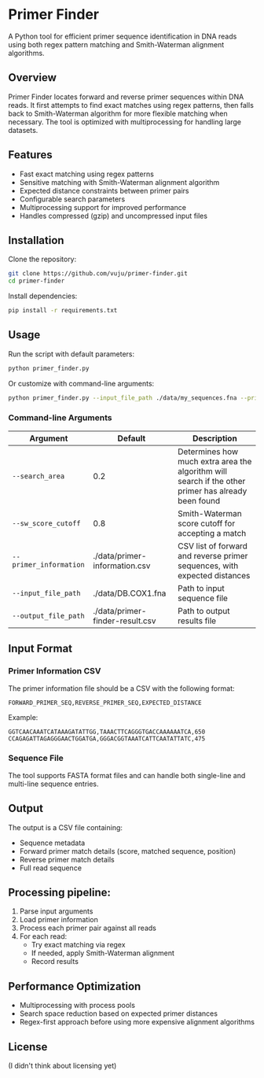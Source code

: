 # Primer Finder

A Python tool for efficient primer sequence identification in DNA reads using both regex pattern matching and Smith-Waterman alignment algorithms.

## Overview

Primer Finder locates forward and reverse primer sequences within DNA reads. It first attempts to find exact matches using regex patterns, then falls back to Smith-Waterman algorithm for more flexible matching when necessary. The tool is optimized with multiprocessing for handling large datasets.

## Features

- Fast exact matching using regex patterns
- Sensitive matching with Smith-Waterman alignment algorithm
- Expected distance constraints between primer pairs
- Configurable search parameters
- Multiprocessing support for improved performance
- Handles compressed (gzip) and uncompressed input files

## Installation

Clone the repository:

```bash
git clone https://github.com/vuju/primer-finder.git
cd primer-finder
```

Install dependencies:

```bash
pip install -r requirements.txt
```

## Usage

Run the script with default parameters:

```bash
python primer_finder.py
```

Or customize with command-line arguments:

```bash
python primer_finder.py --input_file_path ./data/my_sequences.fna --primer_information ./data/my_primers.csv
```

### Command-line Arguments

| Argument | Default                         | Description                                                                                   |
|----------|---------------------------------|-----------------------------------------------------------------------------------------------|
| `--search_area` | 0.2                             | Determines how much extra area the algorithm will search if the other primer has already been found |
| `--sw_score_cutoff` | 0.8                             | Smith-Waterman score cutoff for accepting a match                                             |
| `--primer_information` | ./data/primer-information.csv   | CSV list of forward and reverse primer sequences, with expected distances                     |
| `--input_file_path` | ./data/DB.COX1.fna              | Path to input sequence file                                                                   |
| `--output_file_path` | ./data/primer-finder-result.csv | Path to output results file                                                                   |

## Input Format

### Primer Information CSV

The primer information file should be a CSV with the following format:

```
FORWARD_PRIMER_SEQ,REVERSE_PRIMER_SEQ,EXPECTED_DISTANCE
```

Example:
```
GGTCAACAAATCATAAAGATATTGG,TAAACTTCAGGGTGACCAAAAAATCA,650
CCAGAGATTAGAGGGAACTGGATGA,GGGACGGTAAATCATTCAATATTATC,475
```

### Sequence File

The tool supports FASTA format files and can handle both single-line and multi-line sequence entries.

## Output

The output is a CSV file containing:
- Sequence metadata
- Forward primer match details (score, matched sequence, position)
- Reverse primer match details
- Full read sequence

## Processing pipeline:
  1. Parse input arguments
  2. Load primer information
  3. Process each primer pair against all reads
  4. For each read:
     - Try exact matching via regex
     - If needed, apply Smith-Waterman alignment
     - Record results

## Performance Optimization

- Multiprocessing with process pools
- Search space reduction based on expected primer distances
- Regex-first approach before using more expensive alignment algorithms

## License

(I didn't think about licensing yet)

